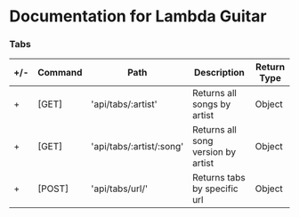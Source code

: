 # Documentation for Lambda Guitar

### Tabs

| +/- | Command  | Path                             | Description                                  | Return Type |
| --- | -------- | -------------------------------- | -------------------------------------------- | ----------- |
| +   | [GET]    | 'api/tabs/:artist'               | Returns all songs by artist                  | Object      |
| +   | [GET]    | 'api/tabs/:artist/:song'         | Returns all song version by artist           | Object      |
| +   | [POST]   | 'api/tabs/url/'                  | Returns tabs by specific url                 | Object      |

